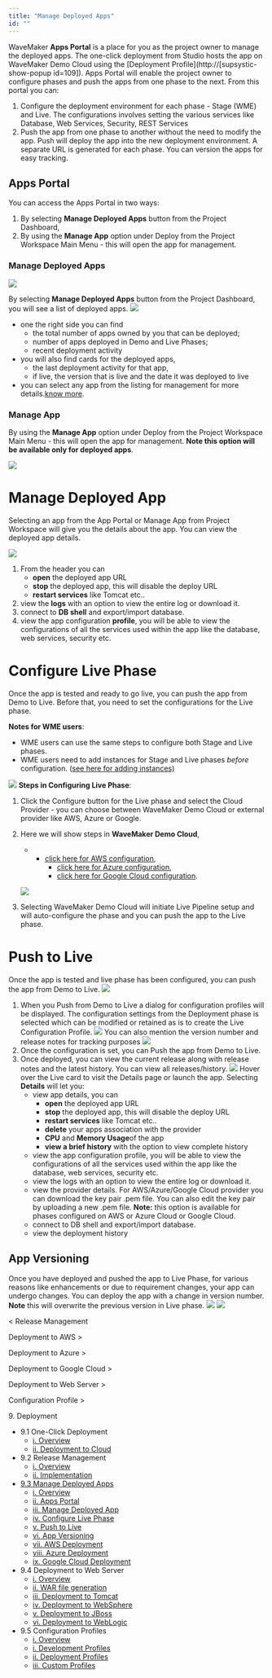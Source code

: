 ```yaml
---
title: "Manage Deployed Apps"
id: ""
---
```


WaveMaker **Apps Portal** is a place for you as the project owner to manage the deployed apps. The one-click deployment from Studio hosts the app on WaveMaker Demo Cloud using the [Deployment Profile](http://[supsystic-show-popup id=109]). Apps Portal will enable the project owner to configure phases and push the apps from one phase to the next. From this portal you can:

1. Configure the deployment environment for each phase - Stage (WME) and Live. The configurations involves setting the various services like Database, Web Services, Security, REST Services
2. Push the app from one phase to another without the need to modify the app. Push will deploy the app into the new deployment environment. A separate URL is generated for each phase. You can version the apps for easy tracking.

## Apps Portal

You can access the Apps Portal in two ways:

1. By selecting **Manage Deployed Apps** button from the Project Dashboard,
2. By using the **Manage App** option under Deploy from the Project Workspace Main Menu - this will open the app for management.

### Manage Deployed Apps

[![](./assets/ap_opt1.png)](./assets/ap_opt1.png)

By selecting **Manage Deployed Apps** button from the Project Dashboard, you will see a list of deployed apps. [![](./assets/apps_portal.png)](./assets/apps_portal.png)

- one the right side you can find
    - the total number of apps owned by you that can be deployed;
    - number of apps deployed in Demo and Live Phases;
    - recent deployment activity
- you will also find cards for the deployed apps,
    - the last deployment activity for that app,
    - if live, the version that is live and the date it was deployed to live
- you can select any app from the listing for management for more details.[know more](#manage-deployed-app).

### Manage App

By using the **Manage App** option under Deploy from the Project Workspace Main Menu - this will open the app for management. **Note this option will be available only for deployed apps**.

[![](./assets/ap_opt2.png)](./assets/ap_opt2.png)

# Manage Deployed App

Selecting an app from the App Portal or Manage App from Project Workspace will give you the details about the app. You can view the deployed app details.

[![](./assets/MA_deploy_details.png)](./assets/MA_deploy_details.png)

1. From the header you can
    - **open** the deployed app URL
    - **stop** the deployed app, this will disable the deploy URL
    - **restart services** like Tomcat etc..
2. view the **logs** with an option to view the entire log or download it.
3. connect to **DB shell** and export/import database.
4. view the app configuration **profile**, you will be able to view the configurations of all the services used within the app like the database, web services, security etc.

# Configure Live Phase

Once the app is tested and ready to go live, you can push the app from Demo to Live. Before that, you need to set the configurations for the Live phase.

**Notes for WME users**:

- WME users can use the same steps to configure both Stage and Live phases.
- WME users need to add instances for Stage and Live phases _before_ configuration. ([see here for adding instances)](/learn/installation/wme-setup-guide-adding-capacity/)

[![](./assets/ptl_noconfigure-1.png)](./assets/ptl_noconfigure-1.png) **Steps in Configuring Live Phase**:

1. Click the Configure button for the Live phase and select the Cloud Provider - you can choose between WaveMaker Demo Cloud or external provider like AWS, Azure or Google.
2. Here we will show steps in **WaveMaker Demo Cloud**,
    
    - - [click here for AWS configuration](/learn/app-development/deployment/deployment-to-aws/),
        - [click here for Azure configuration](/learn/app-development/deployment/deployment-to-azure/),
        - [click here for Google Cloud configuration](/learn/app-development/deployment/deployment-google-cloud/).
    
    [![](./assets/manage_apps_live.png)](./assets/manage_apps_live.png)
3. Selecting WaveMaker Demo Cloud will initiate Live Pipeline setup and will auto-configure the phase and you can push the app to the Live phase.

# Push to Live

Once the app is tested and live phase has been configured, you can push the app from Demo to Live. [![](./assets/MA_push_cloud.png)](./assets/MA_push_cloud.png)

1. When you Push from Demo to Live a dialog for configuration profiles will be displayed. The configuration settings from the Deployment phase is selected which can be modified or retained as is to create the Live Configuration Profile. [![](./assets/ptl_configure.png)](./assets/ptl_configure.png) You can also mention the version number and release notes for tracking purposes [![](./assets/ptl_version.png)](./assets/ptl_version.png)
2. Once the configuration is set, you can Push the app from Demo to Live.
3. Once deployed, you can view the current release along with release notes and the latest history. You can view all releases/history. [![](./assets/ptl_cloud_done.png)](./assets/ptl_cloud_done.png) Hover over the Live card to visit the Details page or launch the app. Selecting **Details** will let you:
    - view app details, you can
        - **open** the deployed app URL
        - **stop** the deployed app, this will disable the deploy URL
        - **restart services** like Tomcat etc..
        - **delete** your apps association with the provider
        - **CPU** and **Memory Usage**of the app
        - **view a brief history** with the option to view complete history
    - view the app configuration profile, you will be able to view the configurations of all the services used within the app like the database, web services, security etc.
    - view the logs with an option to view the entire log or download it.
    - view the provider details. For AWS/Azure/Google Cloud provider you can download the key pair .pem file. You can also edit the key pair by uploading a new .pem file. **Note:** this option is available for phases configured on AWS or Azure Cloud or Google Cloud.
    - connect to DB shell and export/import database.
    - view the deployment history

## App Versioning

Once you have deployed and pushed the app to Live Phase, for various reasons like enhancements or due to requirement changes, your app can undergo changes. You can deploy the app with a change in version number. **Note** this will overwrite the previous version in Live phase. [![](./assets/apver_update.png)](./assets/apver_update.png) [![](./assets/apver_portal.png)](./assets/apver_portal.png)

< Release Management

Deployment to AWS >

Deployment to Azure >

Deployment to Google Cloud >

Deployment to Web Server >

Configuration Profile >

9\. Deployment

- 9.1 One-Click Deployment
    - [i. Overview](/learn/app-development/deployment/one-click-deployment/)
    - [ii. Deployment to Cloud](/learn/app-development/deployment/one-click-deployment/#cloud-deployment)
- 9.2 Release Management
    - [i. Overview](/learn/app-development/deployment/release-management/)
    - [ii. Implementation](/learn/app-development/deployment/release-management/#working)
- [9.3 Manage Deployed Apps](#)
    - [i. Overview](#)
    - [ii. Apps Portal](#apps-portal)
    - [iii. Manage Deployed App](#manage-deployed-app)
    - [iv. Configure Live Phase](#configure-live)
    - [v. Push to Live](#push-to-live)
    - [vi. App Versioning](#versioning)
    - [vii. AWS Deployment](/learn/app-development/deployment/deployment-to-aws/)
    - [viii. Azure Deployment](/learn/app-development/deployment/deployment-to-azure/)
    - [ix. Google Cloud Deployment](/learn/app-development/deployment/deployment-google-cloud/)
- 9.4 Deployment to Web Server
    - [i. Overview](/learn/app-development/deployment/deployment-web-server/#)
    - [ii. WAR file generation](/learn/app-development/deployment/deployment-web-server/#war-file-generation)
    - [iii. Deployment to Tomcat](/learn/how-tos/wavemaker-application-deployment-tomcat/)
    - [iv. Deployment to WebSphere](/learn/how-tos/wavemaker-application-deployment-websphere-liberty-profile/)
    - [v. Deployment to JBoss](/learn/how-tos/wavemaker-application-deployment-jboss/)
    - [vi. Deployment to WebLogic](/learn/how-tos/wavemaker-application-deployment-weblogic-application-server/)
- 9.5 Configuration Profiles
    - [i. Overview](/learn/app-development/deployment/configuration-profiles/)
    - [i. Development Profiles](/learn/app-development/deployment/configuration-profiles/#dev-profile)
    - [ii. Deployment Profiles](/learn/app-development/deployment/configuration-profiles/#deploy-profile)
    - [iii. Custom Profiles](/learn/app-development/deployment/configuration-profiles/#custom-profile)
